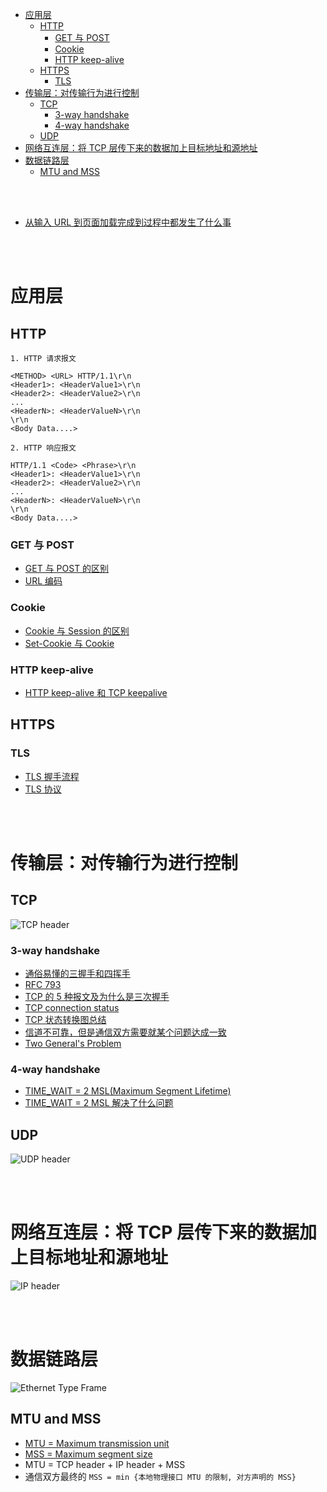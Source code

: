 - [应用层](#应用层)
  - [HTTP](#http)
    - [GET 与 POST](#get-与-post)
    - [Cookie](#cookie)
    - [HTTP keep-alive](#http-keep-alive)
  - [HTTPS](#https)
    - [TLS](#tls)
- [传输层：对传输行为进行控制](#传输层对传输行为进行控制)
  - [TCP](#tcp)
    - [3-way handshake](#3-way-handshake)
    - [4-way handshake](#4-way-handshake)
  - [UDP](#udp)
- [网络互连层：将 TCP 层传下来的数据加上目标地址和源地址](#网络互连层将-tcp-层传下来的数据加上目标地址和源地址)
- [数据链路层](#数据链路层)
  - [MTU and MSS](#mtu-and-mss)


</br></br>


- [从输入 URL 到页面加载完成到过程中都发生了什么事](http://fex.baidu.com/blog/2014/05/what-happen/)


</br></br>


# 应用层
## HTTP
```
1. HTTP 请求报文

<METHOD> <URL> HTTP/1.1\r\n
<Header1>: <HeaderValue1>\r\n
<Header2>: <HeaderValue2>\r\n
...
<HeaderN>: <HeaderValueN>\r\n
\r\n
<Body Data....>

2. HTTP 响应报文

HTTP/1.1 <Code> <Phrase>\r\n
<Header1>: <HeaderValue1>\r\n
<Header2>: <HeaderValue2>\r\n
...
<HeaderN>: <HeaderValueN>\r\n
\r\n
<Body Data....>
```
### GET 与 POST
- [GET 与 POST 的区别](https://www.zhihu.com/question/28586791/answer/767316172)
- [URL 编码](http://www.ruanyifeng.com/blog/2010/02/url_encoding.html)

### Cookie
- [Cookie 与 Session 的区别](https://www.zhihu.com/question/19786827/answer/84540780)
- [Set-Cookie 与 Cookie](https://stackoverflow.com/questions/38485028/what-is-the-difference-between-set-cookie-and-cookie)

### HTTP keep-alive
- [HTTP keep-alive 和 TCP keepalive](https://www.geek-share.com/detail/2795504664.html)

## HTTPS
### TLS
- [TLS 握手流程](https://zhuanlan.zhihu.com/p/86304211)
- [TLS 协议](https://cshihong.github.io/2019/05/09/SSL%E5%8D%8F%E8%AE%AE%E8%AF%A6%E8%A7%A3/)


</br></br>


# 传输层：对传输行为进行控制
## TCP
![TCP header](https://upload.wikimedia.org/wikipedia/commons/d/da/TCP_header.png)
### 3-way handshake
- [通俗易懂的三握手和四挥手](https://mp.weixin.qq.com/s/u56NcMs68sgi6uDpzJ61yw)
- [RFC 793](https://www.ietf.org/rfc/rfc793.txt)
- [TCP 的 5 种报文及为什么是三次握手](https://mp.weixin.qq.com/s/NIjxgx4NPn7FC4PfkHBAAQ)
- [TCP connection status](https://www.ibm.com/docs/en/zos/2.1.0?topic=SSLTBW_2.1.0/com.ibm.zos.v2r1.halu101/constatus.htm)
- [TCP 状态转换图总结](https://zhuanlan.zhihu.com/p/78540103)
- [信道不可靠，但是通信双方需要就某个问题达成一致](https://groups.google.com/g/pongba/c/kF6O7-MFxM0/m/5S7zIJ4yqKUJ)
- [Two General's Problem](https://en.wikipedia.org/wiki/Two_Generals%27_Problem)
### 4-way handshake 
- [TIME_WAIT = 2 MSL(Maximum Segment Lifetime)](https://www.zhihu.com/question/67013338/answer/2005038284)
- [TIME_WAIT = 2 MSL 解决了什么问题](https://cloud.tencent.com/developer/article/1450264)

## UDP
![UDP header](https://upload.wikimedia.org/wikipedia/commons/0/0c/UDP_header.png)


</br></br>


# 网络互连层：将 TCP 层传下来的数据加上目标地址和源地址
![IP header](https://upload.wikimedia.org/wikipedia/commons/thumb/6/60/IPv4_Packet-en.svg/1280px-IPv4_Packet-en.svg.png)


</br></br>


# 数据链路层
![Ethernet Type Frame](https://upload.wikimedia.org/wikipedia/commons/thumb/1/13/Ethernet_Type_II_Frame_format.svg/1280px-Ethernet_Type_II_Frame_format.svg.png)
## MTU and MSS
- [MTU = Maximum transmission unit](https://developer.aliyun.com/article/222535)
- [MSS = Maximum segment size](https://www.zhihu.com/question/48454744/answer/110946313)
- MTU = TCP header + IP header + MSS
- 通信双方最终的 `MSS = min {本地物理接口 MTU 的限制, 对方声明的 MSS}`